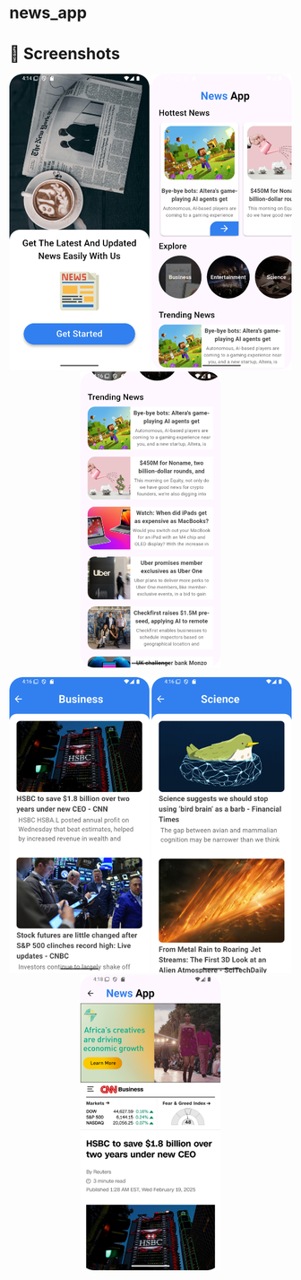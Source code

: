 # news_app

# 📸 Screenshots
<p align="center">
  <img src="assets/screen_shots/0.png" width="250">
  <img src="assets/screen_shots/1.png" width="250">
  <img src="assets/screen_shots/2.png" width="250">
</p>

<p align="center">
  <img src="assets/screen_shots/3.png" width="250">
  <img src="assets/screen_shots/4.png" width="250">
  <img src="assets/screen_shots/5.png" width="250">
</p>
